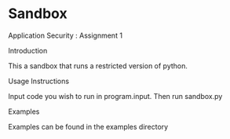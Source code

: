 # Sandbox
Application Security : Assignment 1

Introduction

This a sandbox that runs a restricted version of python. 

Usage Instructions

Input code you wish to run in program.input. Then run sandbox.py

Examples

Examples can be found in the examples directory